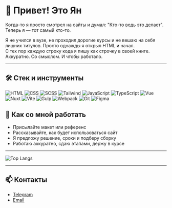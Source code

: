 # 👋 Привет! Это Ян

Когда-то я просто смотрел на сайты и думал: "Кто-то ведь это делает". Теперь я — тот самый кто-то.

Я не учился в вузе, не проходил дорогие курсы и не вешаю на себя лишних титулов. Просто однажды я открыл HTML и начал.  
С тех пор каждую строку кода я пишу как строчку в своей книге. Аккуратно. Со смыслом. И чтобы работало.

---

## 🛠 Стек и инструменты

![HTML](https://img.shields.io/badge/HTML5-E34F26?style=for-the-badge&logo=html5&logoColor=white)
![CSS](https://img.shields.io/badge/CSS3-1572B6?style=for-the-badge&logo=css&logoColor=white)
![SCSS](https://img.shields.io/badge/Sass-hotpink?style=for-the-badge&logo=sass&logoColor=white)
![Tailwind](https://img.shields.io/badge/Tailwind_CSS-38B2AC?style=for-the-badge&logo=tailwind-css&logoColor=white)
![JavaScript](https://img.shields.io/badge/JavaScript-F7DF1E?style=for-the-badge&logo=javascript&logoColor=black)
![TypeScript](https://img.shields.io/badge/TypeScript-FFF?style=for-the-badge&logo=typescript&logoColor=%23007ACC)
![Vue](https://img.shields.io/badge/Vue.js-35495E?style=for-the-badge&logo=vue.js&logoColor=4FC08D)
![Nuxt](https://img.shields.io/badge/Nuxt-000?style=for-the-badge&logo=Nuxt&logoColor=00DC82)
![Vite](https://img.shields.io/badge/Vite-646CFF?style=for-the-badge&logo=vite&logoColor=white)
![Gulp](https://img.shields.io/badge/Gulp-CF4647?style=for-the-badge&logo=gulp&logoColor=white)
![Webpack](https://img.shields.io/badge/Webpack-8DD6F9?style=for-the-badge&logo=webpack&logoColor=black)
![Git](https://img.shields.io/badge/Git-F05032?style=for-the-badge&logo=git&logoColor=white)
![Figma](https://img.shields.io/badge/Figma-ff0000?style=for-the-badge&logo=figma&logoColor=white)

## 🤝 Как со мной работать

- Присылайте макет или референс
- Рассказывайте, как будет использоваться сайт
- Я предложу решение, сроки и подберу сборку
- Работаю аккуратно, сдаю этапами, держу в курсе



---
![Top Langs](https://github-readme-stats.vercel.app/api/top-langs/?username=YangBang74&layout=compact&theme=radical)

---


## 📫 Контакты

- [Telegram](https://t.me/itisyang)
- [Email](mailto:crowbeat.47@gmail.com)
